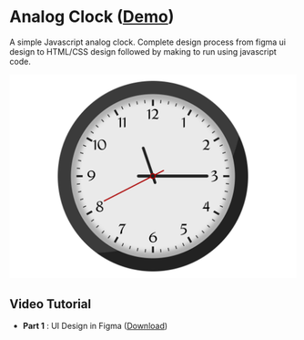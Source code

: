 # Analog Clock ([Demo](https://softon.github.io/analog_clock))

A simple Javascript analog clock. Complete design process from figma ui design to HTML/CSS design followed by making to run using javascript code.

![Sample Design](images/sample.png)

## Video Tutorial

- **Part 1** : UI Design in Figma ([Download](Black%20Clock.fig)) 